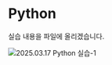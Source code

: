 # Python

실습 내용을 파일에 올리겠습니다.

![2025.03.17 Python 실습-1](https://github.com/user-attachments/assets/31a896a3-de33-4088-9e84-b9d51fa093e9)


